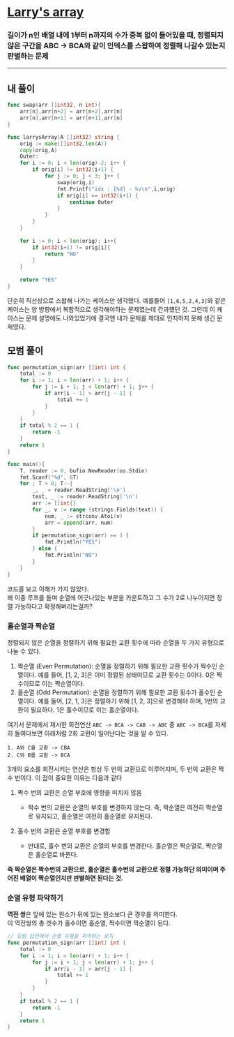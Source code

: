# [Larry's array](https://www.hackerrank.com/challenges/larrys-array/problem)

### 길이가 n인 배열 내에 1부터 n까지의 수가 중복 없이 들어있을 때, 정렬되지 않은 구간을 ABC -> BCA와 같이 인덱스를 스왑하여 정렬해 나갈수 있는지 판별하는 문제

---

## 내 풀이
```go
func swap(arr []int32, n int){
    arr[n],arr[n+2] = arr[n+2],arr[n]
    arr[n],arr[n+1] = arr[n+1],arr[n]
}

func larrysArray(A []int32) string {
    orig := make([]int32,len(A))
    copy(orig,A)
    Outer:
    for i := 0; i < len(orig)-2; i++ {
        if orig[i] != int32(i+1) {
            for j := 0; j < 3; j++ {
                swap(orig,i)
                fmt.Printf("idx : [%d] - %v\n",i,orig)
                if orig[i] == int32(i+1) {
                    continue Outer
                }
            }
        }
    }
    
    for i := 0; i < len(orig); i++{
        if int32(i+1) != orig[i]{
            return "NO"
        }
    }
    
    return "YES"
}
```
단순히 직선상으로 스왑해 나가는 케이스만 생각했다. 예를들어 `[1,6,5,2,4,3]`와 같은 케이스는 양 방향에서 복합적으로 생각해야하는 문제였는데 간과했던 것.
그런데 이 케이스는 문제 설명에도 나와있었기에 결국엔 내가 문제를 제대로 인지하지 못해 생긴 문제였다.

## 모범 풀이

```go
func permutation_sign(arr []int) int {
	total := 0
	for i := 1; i < len(arr) + 1; i++ {
		for j := i + 1; j < len(arr) + 1; j++ {
			if arr[i - 1] > arr[j - 1] {
				total += 1
			}
		}
	}
	if total % 2 == 1 {
		return -1
	}
	return 1
}

func main(){
	T, reader := 0, bufio.NewReader(os.Stdin)
    fmt.Scanf("%d", &T)
    for ; T > 0; T--{
		_, _ = reader.ReadString('\n')
		text, _ := reader.ReadString('\n')
		arr := []int{}
		for _, v := range (strings.Fields(text)) {
			num, _ := strconv.Atoi(v)
			arr = append(arr, num)
		}
		if permutation_sign(arr) == 1 {
            fmt.Println("YES")
        } else {
            fmt.Println("NO")
        }
    }
}
```

코드를 보고 이해가 가지 않았다.  
왜 이중 루프를 돌며 순열에 어긋나있는 부분을 카운트하고 그 수가 2로 나누어지면 정렬 가능하다고 확정해버리는걸까?  

### 홀순열과 짝순열
정렬되지 않은 순열을 정렬하기 위해 필요한 교환 횟수에 따라 순열을 두 가지 유형으로 나눌 수 있다.

1. 짝순열 (Even Permutation): 순열을 정렬하기 위해 필요한 교환 횟수가 짝수인 순열이다. 예를 들어, [1, 2, 3]은 이미 정렬된 상태이므로 교환 횟수는 0이다. 0은 짝수이므로 이는 짝순열이다.  
2. 홀순열 (Odd Permutation): 순열을 정렬하기 위해 필요한 교환 횟수가 홀수인 순열이다. 예를 들어, [2, 1, 3]은 정렬하기 위해 [1, 2, 3]으로 변경해야 하며, 1번의 교환이 필요하다. 1은 홀수이므로 이는 홀순열이다.

여기서 문제에서 제시한 회전연산 `ABC -> BCA -> CAB -> ABC` 중 `ABC -> BCA`를 자세히 들여다보면 아래처럼 2회 교환이 일어난다는 것을 알 수 있다.

```
1. A와 C를 교환 -> CBA
2. C와 B를 교환 -> BCA
```
3개의 요소를 회전시키는 연산은 항상 두 번의 교환으로 이루어지며, 두 번의 교환은 짝수 번이다. 이 점이 중요한 이유는 다음과 같다

1. 짝수 번의 교환은 순열 부호에 영향을 미치지 않음
   * 짝수 번의 교환은 순열의 부호를 변경하지 않는다. 즉, 짝순열은 여전히 짝순열로 유지되고, 홀순열은 여전히 홀순열로 유지된다.  

2. 홀수 번의 교환은 순열 부호를 변경함
   * 반대로, 홀수 번의 교환은 순열의 부호를 변경한다. 홀순열은 짝순열로, 짝순열은 홀순열로 바뀐다.
  
**즉 짝순열은 짝수번의 교환으로, 홀순열은 홀수번의 교환으로 정렬 가능하단 의미이며 주어진 배열이 짝순열인지만 판별하면 된다는 것.**

### 순열 유형 파악하기
**역전 쌍**은 앞에 있는 원소가 뒤에 있는 원소보다 큰 경우를 의미한다.  
이 역전쌍의 총 갯수가 홀수이면 홀순열, 짝수이면 짝순열이 된다.

```go
// 모범 답안에서 순열 유형을 파악하는 로직
func permutation_sign(arr []int) int {
	total := 0
	for i := 1; i < len(arr) + 1; i++ {
		for j := i + 1; j < len(arr) + 1; j++ {
			if arr[i - 1] > arr[j - 1] {
				total += 1
			}
		}
	}
	if total % 2 == 1 {
		return -1
	}
	return 1
}
```